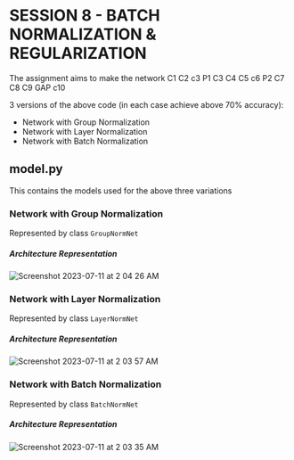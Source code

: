 # SESSION 8 - BATCH NORMALIZATION & REGULARIZATION

The assignment aims to make the network
C1 C2 c3 P1 C3 C4 C5 c6 P2 C7 C8 C9 GAP c10

3 versions of the above code (in each case achieve above 70% accuracy):
- Network with Group Normalization
- Network with Layer Normalization
- Network with Batch Normalization

## model.py
This contains the models used for the above three variations

### Network with Group Normalization
Represented by class ```GroupNormNet```
##### Architecture Representation
![Screenshot 2023-07-11 at 2 04 26 AM](https://github.com/divyamarora910/deep-learning-school-of-ai/assets/22102468/81b7cf5c-29ab-4c75-a27c-f0baf3af211a)


### Network with Layer Normalization
Represented by class ```LayerNormNet```
##### Architecture Representation
![Screenshot 2023-07-11 at 2 03 57 AM](https://github.com/divyamarora910/deep-learning-school-of-ai/assets/22102468/138be260-412a-42e7-8224-39066a83afde)

### Network with Batch Normalization
Represented by class ```BatchNormNet```

##### Architecture Representation
![Screenshot 2023-07-11 at 2 03 35 AM](https://github.com/divyamarora910/deep-learning-school-of-ai/assets/22102468/4275fbdb-df45-4168-bedb-52997ecb7844)
              

